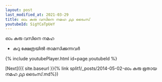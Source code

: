 ```yaml
---
layout: post
last_modified_at: 2021-03-29
title: ഓം കുരു വസിനെ നമഹ ൧൧ ടൈംസ്
youtubeId: SigYCaTpUeY
---
```

 
 
 ഓം കുരു വസിനെ നമഹ 
 
 -  കുറു ക്ഷേത്രയിൽ താമസിക്കുന്നവർ 
 
  
 
  
 
 
 
 
 
 


{% include youtubePlayer.html id=page.youtubeId %}
 
[Next]({{ site.baseurl }}{% link  split1/_posts/2014-05-02-ഓം കുരു ഭൂതായ നമഹ ൧൧ ടൈംസ്.md%})
 
